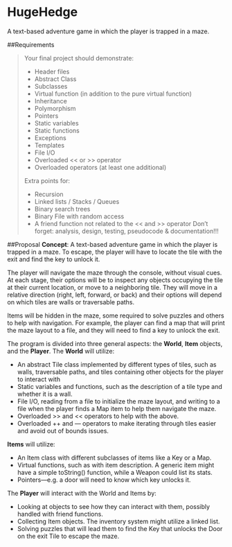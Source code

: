 # HugeHedge
A text-based adventure game in which the player is trapped in a maze.

##Requirements

>Your final project should demonstrate: 
>* Header files
>* Abstract Class
>* Subclasses 
>* Virtual function (in addition to the pure virtual function)
>* Inheritance
>* Polymorphism
>* Pointers
>* Static variables 
>* Static functions
>* Exceptions
>* Templates
>* File I/O 
>* Overloaded << or >> operator
>* Overloaded operators (at least one additional)
>
>Extra points for:
>* Recursion
>* Linked lists / Stacks / Queues
>* Binary search trees
>* Binary File with random access
>* A friend function not related to the << and >> operator
>Don’t forget: analysis, design, testing, pseudocode & documentation!!!

##Proposal
**Concept**:
A text-based adventure game in which the player is trapped in a maze. To escape, the player will have to locate the tile with the exit and find the key to unlock it.

The player will navigate the maze through the console, without visual cues. At each stage, their options will be to inspect any objects occupying the tile at their current location, or move to a neighboring tile. They will move in a relative direction (right, left, forward, or back) and their options will depend on which tiles are walls or traversable paths.

Items will be hidden in the maze, some required to solve puzzles and others to help with navigation. For example, the player can find a map that will print the maze layout to a file, and they will need to find a key to unlock the exit.

The program is divided into three general aspects: the **World**, **Item** objects, and the **Player**.
The **World** will utilize:
* An abstract Tile class implemented by different types of tiles, such as walls, traversable paths, and tiles containing other objects for the player to interact with
* Static variables and functions, such as the description of a tile type and whether it is a wall.
* File I/O, reading from a file to initialize the maze layout, and writing to a file when the player finds a Map item to help them navigate the maze.
* Overloaded >> and << operators to help with the above.
* Overloaded ++ and — operators to make iterating through tiles easier and avoid out of bounds issues.

**Items** will utilize:
* An Item class with different subclasses of items like a Key or a Map.
* Virtual functions, such as with item description. A generic item might have a simple toString() function, while a Weapon could list its stats.
* Pointers—e.g. a door will need to know which key unlocks it.

The **Player** will interact with the World and Items by:
* Looking at objects to see how they can interact with them, possibly handled with friend functions.
* Collecting Item objects. The inventory system might utilize a linked list.
* Solving puzzles that will lead them to find the Key that unlocks the Door on the exit Tile to escape the maze.
